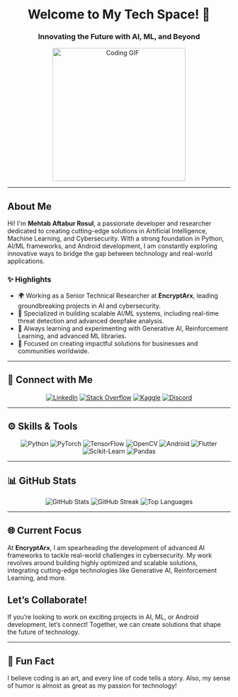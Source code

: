<h1 align="center">Welcome to My Tech Space! 🌟</h1>
<h3 align="center">Innovating the Future with AI, ML, and Beyond</h3>

<div align="center">
  <img align="center" alt="Coding GIF" width="300" src="https://media.giphy.com/media/L1R1tvI9svkIWwpVYr/giphy.gif">
</div>

---

<h2>About Me</h2>
<p>
  Hi! I'm <b>Mehtab Aftabur Rosul</b>, a passionate developer and researcher dedicated to creating cutting-edge solutions in Artificial Intelligence, Machine Learning, and Cybersecurity. With a strong foundation in Python, AI/ML frameworks, and Android development, I am constantly exploring innovative ways to bridge the gap between technology and real-world applications.
</p>

<h3>✨ Highlights</h3>
<ul>
  <li>🌍 Working as a Senior Technical Researcher at <b>EncryptArx</b>, leading groundbreaking projects in AI and cybersecurity.</li>
  <li>🤖 Specialized in building scalable AI/ML systems, including real-time threat detection and advanced deepfake analysis.</li>
  <li>🚀 Always learning and experimenting with Generative AI, Reinforcement Learning, and advanced ML libraries.</li>
  <li>🎯 Focused on creating impactful solutions for businesses and communities worldwide.</li>
</ul>

---

<h2>🔗 Connect with Me</h2>
<p align="center">
  <a href="https://linkedin.com/in/mehtab-a-rosul" target="blank"><img align="center" src="https://img.icons8.com/color/48/000000/linkedin.png" alt="LinkedIn" /></a>
  <a href="https://stackoverflow.com/users/mehtab-rosul" target="blank"><img align="center" src="https://img.icons8.com/color/48/000000/stackoverflow.png" alt="Stack Overflow" /></a>
  <a href="https://kaggle.com/rosul-mehtab" target="blank"><img align="center" src="https://img.icons8.com/color/48/000000/kaggle.png" alt="Kaggle" /></a>
  <a href="https://discord.gg/Mr.noBody" target="blank"><img align="center" src="https://img.icons8.com/color/48/000000/discord-logo.png" alt="Discord" /></a>
</p>

---

<h2>⚙️ Skills & Tools</h2>
<div align="center">
  <img src="https://img.icons8.com/color/48/000000/python--v1.png" alt="Python" />
  <img src="https://img.icons8.com/color/48/000000/pytorch.png" alt="PyTorch" />
  <img src="https://img.icons8.com/color/48/000000/tensorflow.png" alt="TensorFlow" />
  <img src="https://img.icons8.com/color/48/000000/opencv.png" alt="OpenCV" />
  <img src="https://img.icons8.com/color/48/000000/android-os.png" alt="Android" />
  <img src="https://img.icons8.com/color/48/000000/flutter.png" alt="Flutter" />
  <img src="https://img.icons8.com/color/48/000000/scikit-learn.png" alt="Scikit-Learn" />
  <img src="https://img.icons8.com/color/48/000000/pandas.png" alt="Pandas" />
</div>

---

<h2>📊 GitHub Stats</h2>
<div align="center">
  <img src="https://github-readme-stats.vercel.app/api?username=mehtabrosul&show_icons=true&theme=radical" alt="GitHub Stats" />
  <img src="https://github-readme-streak-stats.herokuapp.com/?user=mehtabrosul&theme=radical" alt="GitHub Streak" />
  <img src="https://github-readme-stats.vercel.app/api/top-langs/?username=mehtabrosul&layout=compact&theme=radical" alt="Top Languages" />
</div>

---

<h2>🌐 Current Focus</h2>
<p>
  At <b>EncryptArx</b>, I am spearheading the development of advanced AI frameworks to tackle real-world challenges in cybersecurity. My work revolves around building highly optimized and scalable solutions, integrating cutting-edge technologies like Generative AI, Reinforcement Learning, and more.
</p>

<h2>Let’s Collaborate!</h2>
<p>
  If you’re looking to work on exciting projects in AI, ML, or Android development, let’s connect! Together, we can create solutions that shape the future of technology.
</p>

---

<h2>🚀 Fun Fact</h2>
<p>
  I believe coding is an art, and every line of code tells a story. Also, my sense of humor is almost as great as my passion for technology!
</p>

